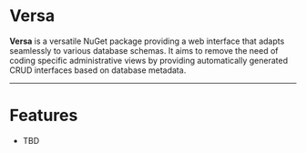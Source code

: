 # Versa

**Versa** is a versatile NuGet package providing a web interface that adapts seamlessly to various database schemas.
It aims to remove the need of coding specific administrative views by providing automatically generated CRUD interfaces based on database metadata.

---

# Features
- TBD